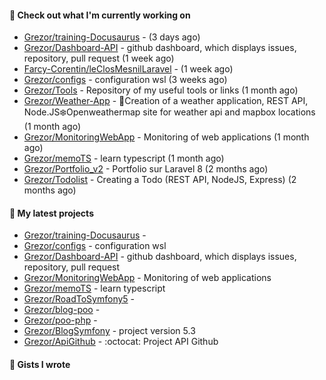 #### 👷 Check out what I'm currently working on

- [Grezor/training-Docusaurus](https://github.com/Grezor/training-Docusaurus) -  (3 days ago)
- [Grezor/Dashboard-API](https://github.com/Grezor/Dashboard-API) - github dashboard, which displays issues, repository, pull request (1 week ago)
- [Farcy-Corentin/leClosMesnilLaravel](https://github.com/Farcy-Corentin/leClosMesnilLaravel) -  (1 week ago)
- [Grezor/configs](https://github.com/Grezor/configs) - configuration wsl (3 weeks ago)
- [Grezor/Tools](https://github.com/Grezor/Tools) - Repository of my useful tools or links (1 month ago)
- [Grezor/Weather-App](https://github.com/Grezor/Weather-App) - 🔆Creation of a weather application, REST API, Node.JS❄️Openweathermap site for weather api and mapbox locations (1 month ago)
- [Grezor/MonitoringWebApp](https://github.com/Grezor/MonitoringWebApp) - Monitoring of web applications (1 month ago)
- [Grezor/memoTS](https://github.com/Grezor/memoTS) - learn typescript (1 month ago)
- [Grezor/Portfolio_v2](https://github.com/Grezor/Portfolio_v2) - Portfolio sur Laravel 8 (2 months ago)
- [Grezor/Todolist](https://github.com/Grezor/Todolist) - Creating a Todo (REST API, NodeJS, Express) (2 months ago)

#### 🌱 My latest projects

- [Grezor/training-Docusaurus](https://github.com/Grezor/training-Docusaurus) - 
- [Grezor/configs](https://github.com/Grezor/configs) - configuration wsl
- [Grezor/Dashboard-API](https://github.com/Grezor/Dashboard-API) - github dashboard, which displays issues, repository, pull request
- [Grezor/MonitoringWebApp](https://github.com/Grezor/MonitoringWebApp) - Monitoring of web applications
- [Grezor/memoTS](https://github.com/Grezor/memoTS) - learn typescript
- [Grezor/RoadToSymfony5](https://github.com/Grezor/RoadToSymfony5) - 
- [Grezor/blog-poo](https://github.com/Grezor/blog-poo) - 
- [Grezor/poo-php](https://github.com/Grezor/poo-php) - 
- [Grezor/BlogSymfony](https://github.com/Grezor/BlogSymfony) - project version 5.3
- [Grezor/ApiGithub](https://github.com/Grezor/ApiGithub) -  :octocat: Project API Github 

#### 📓 Gists I wrote
